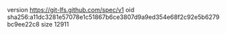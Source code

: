 version https://git-lfs.github.com/spec/v1
oid sha256:a11dc3281e57078e1c51867b6ce3807d9a9ed354e68f2c92e5b6279bc9ee22c8
size 12911
